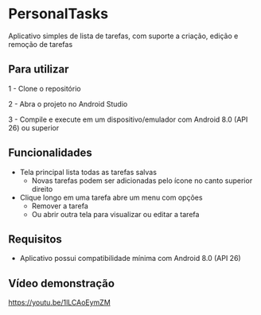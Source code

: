 # PersonalTasks

Aplicativo simples de lista de tarefas, com suporte a criação, edição e remoção de tarefas

## Para utilizar

1 - Clone o repositório

2 - Abra o projeto no Android Studio

3 - Compile e execute em um dispositivo/emulador com Android 8.0 (API 26) ou superior

## Funcionalidades

- Tela principal lista todas as tarefas salvas
  - Novas tarefas podem ser adicionadas pelo ícone no canto superior direito
- Clique longo em uma tarefa abre um menu com opções
  - Remover a tarefa
  - Ou abrir outra tela para visualizar ou editar a tarefa

## Requisitos

- Aplicativo possui compatibilidade mínima com Android 8.0 (API 26)

## Vídeo demonstração
https://youtu.be/1lLCAoEymZM
